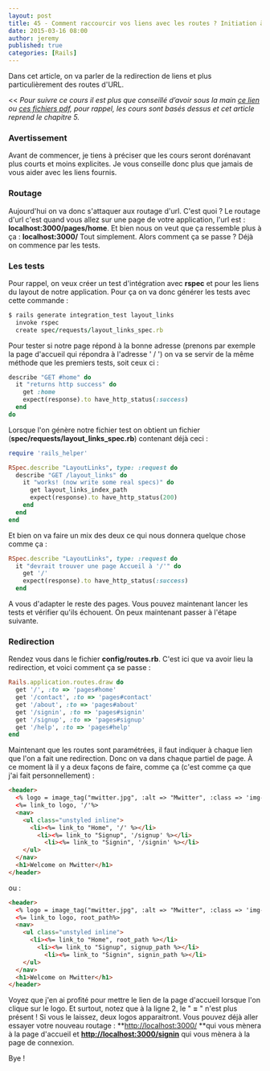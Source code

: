 ```yaml
---
layout: post
title: 45 - Comment raccourcir vos liens avec les routes ? Initiation à Ruby
date: 2015-03-16 08:00
author: jeremy
published: true
categories: [Rails]
---
```

Dans cet article, on va parler de la redirection de liens et plus particulièrement des routes d'URL.


<<
<em>Pour suivre ce cours il est plus que conseillé d’avoir sous la main <a href="http://french.railstutorial.org/chapters/beginning" target="_blank">ce lien</a> ou <a href="https://www.dropbox.com/sh/uuwaqjqbc8y3ybv/AACjqwYvxqHaXxADTjBp48-Ra?dl=0" target="_blank">ces fichiers pdf</a>, pour rappel, les cours sont basés dessus et cet article reprend le chapitre </em><em>5</em><em>.</em>
>>
### **Avertissement**
Avant de commencer, je tiens à préciser que les cours seront dorénavant plus courts et moins explicites. Je vous conseille donc plus que jamais de vous aider avec les liens fournis.
<!--break-->

### **Routage**
Aujourd'hui on va donc s'attaquer aux routage d'url. C'est quoi ?
Le routage d'url c'est quand vous allez sur une page de votre application, l'url est : **localhost:3000/pages/home**. Et bien nous on veut que ça ressemble plus à ça : **localhost:3000/**
Tout simplement. Alors comment ça se passe ? Déjà on commence par les tests.

### **Les tests**
Pour rappel, on veux créer un test d'intégration avec **rspec** et pour les liens du layout de notre application. Pour ça on va donc générer les tests avec cette commande :

```ruby
$ rails generate integration_test layout_links
  invoke rspec
  create spec/requests/layout_links_spec.rb
```

Pour tester si notre page répond à la bonne adresse (prenons par exemple la page d'accueil qui répondra à l'adresse ' / ') on va se servir de la même méthode que les premiers tests, soit ceux ci :

```ruby
describe "GET #home" do
  it "returns http success" do
    get :home
    expect(response).to have_http_status(:success)
  end
do
```

Lorsque l'on génère notre fichier test on obtient un fichier (**spec/requests/layout_links_spec.rb**) contenant déjà ceci :

```ruby
require 'rails_helper'

RSpec.describe "LayoutLinks", type: :request do
  describe "GET /layout_links" do
    it "works! (now write some real specs)" do
      get layout_links_index_path
      expect(response).to have_http_status(200)
    end
  end
end
```

Et bien on va faire un mix des deux ce qui nous donnera quelque chose comme ça :

```ruby
RSpec.describe "LayoutLinks", type: :request do
  it "devrait trouver une page Accueil à '/'" do
    get '/'
    expect(response).to have_http_status(:success)
  end
```

A vous d'adapter le reste des pages. Vous pouvez maintenant lancer les tests et vérifier qu'ils échouent.
On peux maintenant passer à l'étape suivante.

### **Redirection**
Rendez vous dans le fichier **config/routes.rb**. C'est ici que va avoir lieu la redirection, et voici comment ça se passe :

```ruby
Rails.application.routes.draw do
  get '/', :to => 'pages#home'
  get '/contact', :to => 'pages#contact'
  get '/about', :to => 'pages#about'
  get '/signin', :to => 'pages#signin'
  get '/signup', :to => 'pages#signup'
  get '/help', :to => 'pages#help'
end
```

Maintenant que les routes sont paramétrées, il faut indiquer à chaque lien que l'on a fait une redirection. Donc on va dans chaque partiel de page. À ce moment là il y a deux façons de faire, comme ça (c'est comme ça que j'ai fait personnellement) :

```html
<header>
  <% logo = image_tag("mwitter.jpg", :alt => "Mwitter", :class => 'img-rounded', size: "200x200")%>
  <%= link_to logo, '/'%>
  <nav>
    <ul class="unstyled inline">
      <li><%= link_to "Home", '/' %></li>
        <li><%= link_to "Signup", '/signup' %></li>
          <li><%= link_to "Signin", '/signin' %></li>
    </ul>
  </nav>
  <h1>Welcome on Mwitter</h1>
</header>
```

ou :

```html
<header>
  <% logo = image_tag("mwitter.jpg", :alt => "Mwitter", :class => 'img-rounded', size: "200x200")%>
  <%= link_to logo, root_path%>
  <nav>
    <ul class="unstyled inline">
      <li><%= link_to "Home", root_path %></li>
        <li><%= link_to "Signup", signup_path %></li>
          <li><%= link_to "Signin", signin_path %></li>
    </ul>
  </nav>
  <h1>Welcome on Mwitter</h1>
</header>
```

Voyez que j'en ai profité pour mettre le lien de la page d'accueil lorsque l'on clique sur le logo. Et surtout, notez que à la ligne 2, le " **=** " n'est plus présent ! Si vous le laissez, deux logos apparaitront.
Vous pouvez déjà aller essayer votre nouveau routage : **<a href="http://localhost:3000/">http://localhost:3000/</a> **qui vous mènera à la page d'accueil et <a href="http://localhost:3000/signin">**http://localhost:3000/signin**</a> qui vous mènera à la page de connexion.

Bye !
